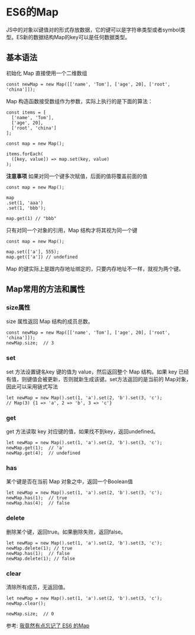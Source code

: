 # ES6的Map
JS中的对象以键值对的形式存放数据，它的键可以是字符串类型或者symbol类型。ES新的数据结构Map的key可以是任何数据类型。
## 基本语法
初始化 Map 直接使用一个二维数组
``` 
const newMap = new Map([['name', 'Tom'], ['age', 20], ['root', 'china']]);
```
Map 构造函数接受数组作为参数，实际上执行的是下面的算法：
``` 
const items = [
  ['name', 'Tom'],
  ['age', 20],
  ['root', 'china']
];

const map = new Map();

items.forEach(
  ([key, value]) => map.set(key, value)
);
```
**注意事项**
如果对同一个键多次赋值，后面的值将覆盖前面的值
``` 
const map = new Map();

map
.set(1, 'aaa')
.set(1, 'bbb');

map.get(1) // "bbb"
```
只有对同一个对象的引用，Map 结构才将其视为同一个键
``` 
const map = new Map();

map.set(['a'], 555);
map.get(['a']) // undefined  
```
Map 的键实际上是跟内存地址绑定的，只要内存地址不一样，就视为两个键。
## Map常用的方法和属性
### size属性
size 属性返回 Map 结构的成员总数。
``` 
const newMap = new Map([['name', 'Tom'], ['age', 20], ['root', 'china']]);
newMap.size;  // 3
```
### set
set 方法设置键名key 键的值为 value，然后返回整个 Map 结构。如果 key 已经有值，则键值会被更新，否则就新生成该键。set方法返回的是当前的 Map对象，因此可以采用链式写法
``` 
let newMap = new Map().set(1, 'a').set(2, 'b').set(3, 'c');
// Map(3) {1 => 'a', 2 => 'b', 3 => 'c'}
```
### get
get 方法读取 key 对应键的值，如果找不到key，返回undefined。
``` 
let newMap = new Map().set(1, 'a').set(2, 'b').set(3, 'c');
newMap.get(1);  // 'a'
newMap.get(4);  // undefined
```
### has
某个键是否在当前 Map 对象之中，返回一个Boolean值
``` 
let newMap = new Map().set(1, 'a').set(2, 'b').set(3, 'c');
newMap.has(1);  // true
newMap.has(4);  // false
```
### delete
删除某个键，返回true。如果删除失败，返回false。
``` 
let newMap = new Map().set(1, 'a').set(2, 'b').set(3, 'c');
newMap.delete(1); // true
newMap.has(1);  // false
newMap.delete(1); // false
```
### clear
清除所有成员，无返回值。
``` 
let newMap = new Map().set(1, 'a').set(2, 'b').set(3, 'c');
newMap.clear();

newMap.size;  // 0
```

参考:
[我竟然有点忘记了 ES6 的Map](https://juejin.cn/post/7020669015819288590)

